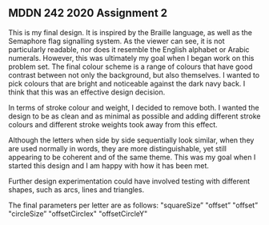 ## MDDN 242 2020 Assignment 2

This is my final design. It is inspired by the Braille language, as well as the Semaphore flag signalling system. As the viewer can see, it is not particularly readable, nor does it resemble the English alphabet or Arabic numerals. However, this was ultimately my goal when I began work on this problem set. The final colour scheme is a range of colours that have good contrast between not only the background, but also themselves. I wanted to pick colours that are bright and noticeable against the dark navy back. I think that this was an effective design decision. 

In terms of stroke colour and weight, I decided to remove both. I wanted the design to be as clean and as minimal as possible and adding different stroke colours and different stroke weights took away from this effect. 

Although the letters when side by side sequentially look similar, when they are used normally in words, they are more distinguishable, yet still appearing to be coherent and of the same theme. This was my goal when I started this design and I am happy with how it has been met. 

Further design experimentation could have involved testing with different shapes, such as arcs, lines and triangles. 

The final parameters per letter are as follows: 
   "squareSize”
    "offset”
    "offset”
    "circleSize”
    "offsetCirclex"
    "offsetCircleY"


